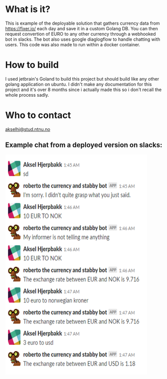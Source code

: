 # What is it?
This is example of the deployable solution that gathers currency data from https://fixer.io/ each day and save it in a custom Golang DB. You can then request convertion of EURO to any other currency through a webhooked bot in slacks. The bot also uses google diaglogflow to handle chatting with users. This code was also made to run within a docker container. 

# How to build
I used jetbrain's Goland to build this project but should build like any other golang application on ubuntu. I didn't make any documentation for this project and it's over 8 months since i actually made this so i don't recall the whole process sadly.

# Who to contact
akselhj@stud.ntnu.no

## Example chat from a deployed version on slacks:
<img src="https://github.com/Avokadoen/CurrencyCloudSolution/blob/master/example.PNG" height="700" width="450" />
